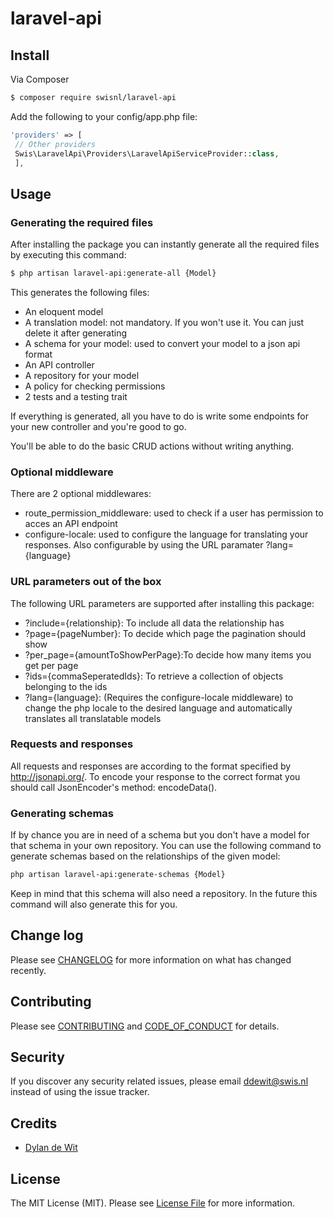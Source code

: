# laravel-api

## Install

Via Composer

``` bash
$ composer require swisnl/laravel-api
```
Add the following to your config/app.php file:
``` php
'providers' => [
 // Other providers
 Swis\LaravelApi\Providers\LaravelApiServiceProvider::class,
 ],
```

## Usage

### Generating the required files
After installing the package you can instantly generate all the required files by executing this command:
``` bash
$ php artisan laravel-api:generate-all {Model}
```

This generates the following files:
- An eloquent model
- A translation model: not mandatory. If you won't use it. You can just delete it after generating
- A schema for your model: used to convert your model to a json api format
- An API controller
- A repository for your model
- A policy for checking permissions
- 2 tests and a testing trait

If everything is generated, all you have to do is write some endpoints for your new controller and you're good to go.

You'll be able to do the basic CRUD actions without writing anything.

### Optional middleware
There are 2 optional middlewares:
- route_permission_middleware: used to check if a user has permission to acces an API endpoint
- configure-locale: used to configure the language for translating your responses. Also configurable by using the URL paramater ?lang={language}

### URL parameters out of the box
The following URL parameters are supported after installing this package:
- ?include={relationship}: To include all data the relationship has
- ?page={pageNumber}: To decide which page the pagination should show
- ?per_page={amountToShowPerPage}:To decide how many items you get per page
- ?ids={commaSeperatedIds}: To retrieve a collection of objects belonging to the ids
- ?lang={language}: (Requires the configure-locale middleware) to change the php locale to the desired language and automatically translates all translatable models

### Requests and responses
All requests and responses are according to the format specified by http://jsonapi.org/. To encode your response to the correct format you should call JsonEncoder's method: encodeData(). 

### Generating schemas 
If by chance you are in need of a schema but you don't have a model for that schema in your own repository. You can use the following command to generate schemas based on the relationships of the given model:

``` bash
php artisan laravel-api:generate-schemas {Model}
```

Keep in mind that this schema will also need a repository. In the future this command will also generate this for you.

## Change log

Please see [CHANGELOG](CHANGELOG.md) for more information on what has changed recently.

## Contributing

Please see [CONTRIBUTING](CONTRIBUTING.md) and [CODE_OF_CONDUCT](CODE_OF_CONDUCT.md) for details.

## Security

If you discover any security related issues, please email ddewit@swis.nl instead of using the issue tracker.

## Credits

- [Dylan de Wit][link-author]

## License

The MIT License (MIT). Please see [License File](LICENSE.md) for more information.

[ico-version]: https://img.shields.io/packagist/v/swisnl/laravel-api.svg?style=flat-square
[ico-license]: https://img.shields.io/badge/license-MIT-brightgreen.svg?style=flat-square
[ico-travis]: https://img.shields.io/travis/swisnl/laravel-api/master.svg?style=flat-square
[ico-scrutinizer]: https://img.shields.io/scrutinizer/coverage/g/swisnl/laravel-api.svg?style=flat-square
[ico-code-quality]: https://img.shields.io/scrutinizer/g/swisnl/laravel-api.svg?style=flat-square
[ico-downloads]: https://img.shields.io/packagist/dt/swisnl/laravel-api.svg?style=flat-square

[link-packagist]: https://packagist.org/packages/swisnl/laravel-api
[link-travis]: https://travis-ci.org/swisnl/laravel-api
[link-scrutinizer]: https://scrutinizer-ci.com/g/swisnl/laravel-api/code-structure
[link-code-quality]: https://scrutinizer-ci.com/g/swisnl/laravel-api
[link-downloads]: https://packagist.org/packages/swisnl/laravel-api
[link-author]: https://github.com/DylandeWit
[link-contributors]: ../../contributors
